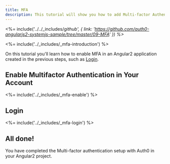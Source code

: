 ```yaml
---
title: MFA
description: This tutorial will show you how to add Multi-factor Authentication to your Angular2 app with auth0.
---
```


<%= include('../../_includes/_github', {
  link: 'https://github.com/auth0-angularjs2-systemjs-sample/tree/master/09-MFA'
}) %>_

<%= include('../_includes/_mfa-introduction') %>


On this tutorial you'll learn how to enable MFA in an Angular2 application created in the previous steps, such as [Login](/quickstart/spa/angular2/01-login).

## Enable Multifactor Authentication in Your Account

<%= include('../_includes/_mfa-enable') %>

## Login

<%= include('../_includes/_mfa-login') %>


## All done!

You have completed the Multi-factor authentication setup with Auth0 in your Angular2 project.